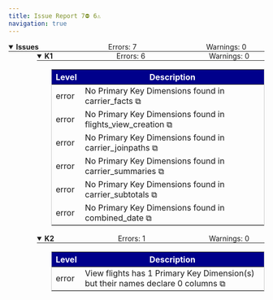 ```yaml
---
title: Issue Report 7⛔ 6⚠️
navigation: true
---
```





<details style='margin-left: 2em' open>
<summary style="margin-left:-2em;border-bottom:solid 1px #333;">
<div style="display:inline-flex;width:90%;justify-content:space-between">
<b>Issues</b>
<span class="summary">Errors: 7</span>
<span class="summary">Warnings: 0</span>
</div></summary>

<details style='margin-left: 4em' open>
<summary style="margin-left:-2em;border-bottom:solid 1px #333;">
<div style="display:inline-flex;width:90%;justify-content:space-between">
<b>K1</b>
<span class="summary">Errors: 6</span>
<span class="summary">Warnings: 0</span>
</div></summary>

<table style="border:solid 1px #ccc">
<thead style="background-color:darkblue;color:white"><tr>
<th>Level</td>
<th>Description</td>
</tr></thead>
<tbody>
<tr>
<td>error</td>
<td>No Primary Key Dimensions found in carrier_facts <a href="/projects/faa_redshift/files/carrier_facts.view.lkml#view:carrier_facts" style="text-decoration: none">⧉</a></td>
</tr>
<tr>
<td>error</td>
<td>No Primary Key Dimensions found in flights_view_creation <a href="/projects/faa_redshift/files/carrier_facts.view.lkml#view:flights_view_creation" style="text-decoration: none">⧉</a></td>
</tr>
<tr>
<td>error</td>
<td>No Primary Key Dimensions found in carrier_joinpaths <a href="/projects/faa_redshift/files/one_to_many_example.explore.lkml#view:carrier_joinpaths" style="text-decoration: none">⧉</a></td>
</tr>
<tr>
<td>error</td>
<td>No Primary Key Dimensions found in carrier_summaries <a href="/projects/faa_redshift/files/one_to_many_example.explore.lkml#view:carrier_summaries" style="text-decoration: none">⧉</a></td>
</tr>
<tr>
<td>error</td>
<td>No Primary Key Dimensions found in carrier_subtotals <a href="/projects/faa_redshift/files/one_to_many_example.explore.lkml#view:carrier_subtotals" style="text-decoration: none">⧉</a></td>
</tr>
<tr>
<td>error</td>
<td>No Primary Key Dimensions found in combined_date <a href="/projects/faa_redshift/files/one_to_many_example.explore.lkml#view:combined_date" style="text-decoration: none">⧉</a></td>
</tr>
</tbody>
</table>

</details>
<details style='margin-left: 4em' open>
<summary style="margin-left:-2em;border-bottom:solid 1px #333;">
<div style="display:inline-flex;width:90%;justify-content:space-between">
<b>K2</b>
<span class="summary">Errors: 1</span>
<span class="summary">Warnings: 0</span>
</div></summary>

<table style="border:solid 1px #ccc">
<thead style="background-color:darkblue;color:white"><tr>
<th>Level</td>
<th>Description</td>
</tr></thead>
<tbody>
<tr>
<td>error</td>
<td>View flights has 1 Primary Key Dimension(s) but their names declare 0 columns <a href="/projects/faa_redshift/files/flights.view.lkml#view:flights" style="text-decoration: none">⧉</a></td>
</tr>
</tbody>
</table>

</details>
</details>